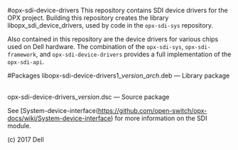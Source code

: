 #opx-sdi-device-drivers
This repository contains SDI device drivers for the OPX project. Building this repository creates the library libopx_sdi_device_drivers, used by code in the `opx-sdi-sys` repository.  
  
Also contained in this repository are the device drivers for various chips used on Dell hardware. The combination of the `opx-sdi-sys`, `opx-sdi-framework`, and `opx-sdi-device-drivers` provides a full implementation of the `opx-sdi-api`.  
  
#Packages
libopx-sdi-device-drivers1\_*version*\_*arch*.deb — Library package  

opx-sdi-device-drivers\_*version*.dsc — Source package  
  
See [System-device-interface(https://github.com/open-switch/opx-docs/wiki/System-device-interface) for more information on the SDI module.  
  
(c) 2017 Dell
